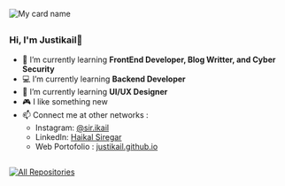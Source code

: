![My card name](https://cardivo.vercel.app/api?name=Justikail&description=Always%20Learn%20New%20Technology%20📚&image=https://avatars.githubusercontent.com/u/59039891?s=400&u=88f38606987698a73a175e0ba696ea5bbae5c64b&v=4&backgroundColor=%23c1c1c1&instagram=sir.ikail&github=justikail&pattern=leaf&colorPattern=%23eaeaea)
##
### Hi, I'm Justikail👋

- 🎨 I’m currently learning **FrontEnd Developer, Blog Writter, and Cyber Security**
- 💻 I’m currently learning **Backend Developer**
- 📱 I’m currently learning **UI/UX Designer**
- 🎮 I like something new
- 📫 Connect me at other networks :
  - Instagram: [@sir.ikail](https://www.instagram.com/sir.ikail)
  - LinkedIn: [Haikal Siregar](https://www.linkedin.com/in/sirhaikal/)
  - Web Portofolio : [justikail.github.io](https://justikail.github.io/)

##

<a href="https://github.com/justikail?tab=repositories"><img alt="All Repositories" title="All Repositories" src="https://custom-icon-badges.herokuapp.com/badge/-All%20Repos-2962FF?style=for-the-badge&logoColor=white&logo=repo">
